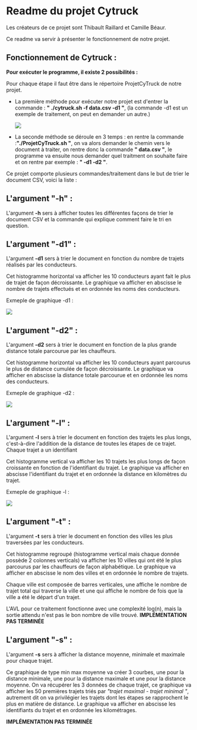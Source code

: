 # Readme du projet Cytruck

Les créateurs de ce projet sont Thibault Raillard et Camille Béaur.

Ce readme va servir à présenter le fonctionnement de notre projet.

## Fonctionnement de Cytruck :

**Pour exécuter le programme, il existe 2 possibilités :** 

Pour chaque étape il faut être dans le répertoire ProjetCyTruck de notre projet.

- La première méthode pour exécuter notre projet est d'entrer la commande : **" ./cytruck.sh -f data.csv -d1 "**, (la commande -d1 est un exemple de traitement, on peut en demander un autre.)

  ![](https://media.discordapp.net/attachments/1098669939398811790/1202680267823784037/methode_1.png?ex=65ce5648&is=65bbe148&hm=83a692610cb06f6dfe457b821ad7306bfe14f969650cf72475b1b48799054874&=&format=webp&quality=lossless)
- La seconde méthode se déroule en 3 temps : en rentre la commande :**"./ProjetCyTruck.sh "**, on va alors demander le chemin vers le document à traiter, on rentre donc la commande **" data.csv "**, le programme va ensuite nous demander quel traitment on souhaite faire et on rentre par exemple : **" -d1 -d2 "**.

Ce projet comporte plusieurs commandes/traitement dans le but de trier le document CSV, voici la liste :

## L'argument "-h" : 

L'argument **-h** sers à afficher toutes les différentes façons de trier le document CSV et la commande qui explique comment faire le tri en question. 

## L'argument "-d1" : 

L'argument **-d1** sers à trier le document en fonction du nombre de trajets réalisés par les conducteurs. 

Cet histogramme horizontal va afficher les 10 conducteurs ayant fait le plus de trajet de façon décroissante. Le graphique va afficher en abscisse le nombre de trajets effectués et en ordonnée les noms des conducteurs. 

Exmeple de graphique -d1 :

![](https://media.discordapp.net/attachments/1098669939398811790/1202328304670232586/-d1.png?ex=65cd0e7e&is=65ba997e&hm=3374e36b2fca49367e3dcbccda3c7c94660d53cf5aa8b8ec319ea0da31558cde&=&format=webp&quality=lossless)

## L'argument "-d2" :

L'argument **-d2** sers à trier le document en fonction de la plus grande distance totale parcourue par les chauffeurs.

Cet histogramme horizontal va afficher les 10 conducteurs ayant parcourus le plus de distance cumulée de façon décroissante. Le graphique va afficher en abscisse la distance totale parcourue et en ordonnée les noms des conducteurs.

Exmeple de graphique -d2 :

![](https://media.discordapp.net/attachments/1098669939398811790/1202224435487326208/image.png?ex=65ccadc1&is=65ba38c1&hm=d8754e2226ca09689b74fd57f73b3fd92a8330ffd5c75da75a82d5fa0dcde90a&=&format=webp&quality=lossless&width=796&height=597)

## L'argument "-l" :

L'argument **-l** sers à trier le document en fonction des trajets les plus longs, c'est-à-dire l'addition de la distance de toutes les étapes de ce trajet. Chaque trajet a un identifiant

Cet histogramme vertical va afficher les 10 trajets les plus longs de façon croissante en fonction de l'identifiant du trajet. Le graphique va afficher en abscisse l'identifiant du trajet et en ordonnée la distance en kilomètres du trajet.

Exmeple de graphique -l :

![](https://media.discordapp.net/attachments/1098669939398811790/1202224688617771018/image.png?ex=65ccadfe&is=65ba38fe&hm=82659c73c3c4e0fe88aa9d767139a25d8b37ea682d9ff1b15165a47a7a676bd1&=&format=webp&quality=lossless&width=796&height=597)

## L'argument "-t" :

L'argument **-t** sers à trier le document en fonction des villes les plus traversées par les conducteurs.

Cet histogramme regroupé (histogramme vertical mais chaque donnée possède 2 colonnes verticals) va afficher les 10 villes qui ont été le plus parcourus par les chauffeurs de façon alphabétique. Le graphique va afficher en abscisse le nom des villes et en ordonnée le nombre de trajets. 

Chaque ville est composée de barres verticales, une affiche le nombre de trajet total qui traverse la ville et une qui affiche le nombre de fois que la ville a été le départ d'un trajet.

L'AVL pour ce traitement fonctionne avec une complexité log(n), mais la sortie attendu n'est pas le bon nombre de ville trouvé.
**IMPLÉMENTATION PAS TERMINÉE**

## L'argument "-s" :

L'argument **-s** sers à afficher la distance moyenne, minimale et maximale pour chaque trajet. 

Ce graphique de type min max moyenne va créer 3 courbes, une pour la distance minimale, une pour la distance maximale et une pour la distance moyenne. On va récupérer les 3 données de chaque trajet, ce graphique va afficher les 50 premières trajets triés par *"trajet maximal - trajet minimal "*, autrement dit on va privilégier les trajets dont les étapes se rapprochent le plus en matière de distance. Le graphique va afficher en abscisse les identifiants du trajet et en ordonnée les kilométrages.

**IMPLÉMENTATION PAS TERMINÉE**
